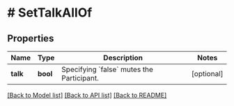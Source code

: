 # # SetTalkAllOf

## Properties

Name | Type | Description | Notes
------------ | ------------- | ------------- | -------------
**talk** | **bool** | Specifying &#x60;false&#x60; mutes the Participant. | [optional]

[[Back to Model list]](../../README.md#models) [[Back to API list]](../../README.md#endpoints) [[Back to README]](../../README.md)
